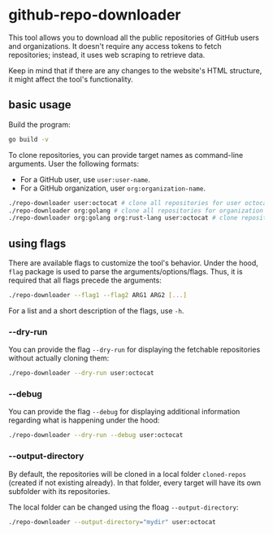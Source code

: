 # github-repo-downloader

This tool allows you to download all the public repositories of GitHub users and
organizations. It doesn't require any access tokens to fetch repositories;
instead, it uses web scraping to retrieve data.

Keep in mind that if there are any changes to the website's HTML structure, it
might affect the tool's functionality.

## basic usage

Build the program:

```sh
go build -v
```

To clone repositories, you can provide target names as command-line arguments.
User the following formats:

- For a GitHub user, use `user:user-name`.
- For a GitHub organization, user `org:organization-name`.

```sh
./repo-downloader user:octocat # clone all repositories for user octocat
./repo-downloader org:golang # clone all repositories for organization golang
./repo-downloader org:golang org:rust-lang user:octocat # clone repositories for every specified target
```

## using flags

There are available flags to customize the tool's behavior. Under the hood,
`flag` package is used to parse the arguments/options/flags. Thus, it is
required that all flags precede the arguments:

```sh
./repo-downloader --flag1 --flag2 ARG1 ARG2 [...]
```

For a list and a short description of the flags, use `-h`.

### --dry-run

You can provide the flag `--dry-run` for displaying the fetchable repositories
without actually cloning them:

```sh
./repo-downloader --dry-run user:octocat
```

### --debug
You can provide the flag `--debug` for displaying additional information
regarding what is happening under the hood:

```sh
./repo-downloader --dry-run --debug user:octocat
```

### --output-directory

By default, the repositories will be cloned in a local folder `cloned-repos`
(created if not existing already). In that folder, every target will have its
own subfolder with its repositories.

The local folder can be changed using the floag `--output-directory`:

```sh
./repo-downloader --output-directory="mydir" user:octocat
```
